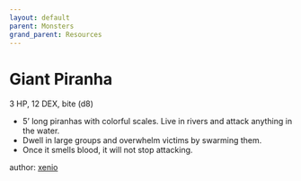 ```yaml
---
layout: default
parent: Monsters
grand_parent: Resources
---
```


# Giant Piranha
3 HP, 12 DEX, bite (d8)  
- 5’ long piranhas with colorful scales.   Live in rivers and attack anything in the water.  
- Dwell in large groups and overwhelm victims by swarming them.  
 - Once it smells blood, it will not stop attacking.   

author: [xenio](https://xenioinabottle.blogspot.com)
